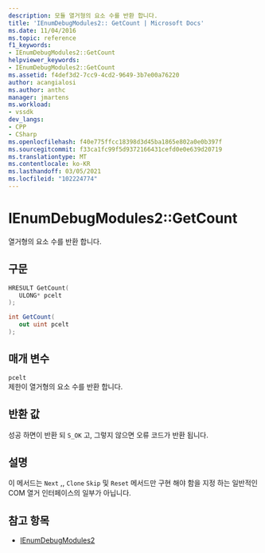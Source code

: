 ```yaml
---
description: 모듈 열거형의 요소 수를 반환 합니다.
title: 'IEnumDebugModules2:: GetCount | Microsoft Docs'
ms.date: 11/04/2016
ms.topic: reference
f1_keywords:
- IEnumDebugModules2::GetCount
helpviewer_keywords:
- IEnumDebugModules2::GetCount
ms.assetid: f4def3d2-7cc9-4cd2-9649-3b7e00a76220
author: acangialosi
ms.author: anthc
manager: jmartens
ms.workload:
- vssdk
dev_langs:
- CPP
- CSharp
ms.openlocfilehash: f40e775ffcc18398d3d45ba1865e802a0e0b397f
ms.sourcegitcommit: f33ca1fc99f5d9372166431cefd0e0e639d20719
ms.translationtype: MT
ms.contentlocale: ko-KR
ms.lasthandoff: 03/05/2021
ms.locfileid: "102224774"
---
```

# <a name="ienumdebugmodules2getcount"></a>IEnumDebugModules2::GetCount
열거형의 요소 수를 반환 합니다.

## <a name="syntax"></a>구문

```cpp
HRESULT GetCount(
   ULONG* pcelt
);
```

```csharp
int GetCount(
   out uint pcelt
);
```

## <a name="parameters"></a>매개 변수
`pcelt`\
제한이 열거형의 요소 수를 반환 합니다.

## <a name="return-value"></a>반환 값
 성공 하면이 반환 되 `S_OK` 고, 그렇지 않으면 오류 코드가 반환 됩니다.

## <a name="remarks"></a>설명
 이 메서드는 `Next` ,, `Clone` `Skip` 및 `Reset` 메서드만 구현 해야 함을 지정 하는 일반적인 COM 열거 인터페이스의 일부가 아닙니다.

## <a name="see-also"></a>참고 항목
- [IEnumDebugModules2](../../../extensibility/debugger/reference/ienumdebugmodules2.md)
